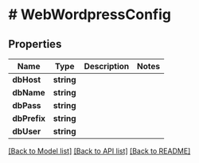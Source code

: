 # # WebWordpressConfig

## Properties

Name | Type | Description | Notes
------------ | ------------- | ------------- | -------------
**dbHost** | **string** |  |
**dbName** | **string** |  |
**dbPass** | **string** |  |
**dbPrefix** | **string** |  |
**dbUser** | **string** |  |

[[Back to Model list]](../../README.md#models) [[Back to API list]](../../README.md#endpoints) [[Back to README]](../../README.md)
